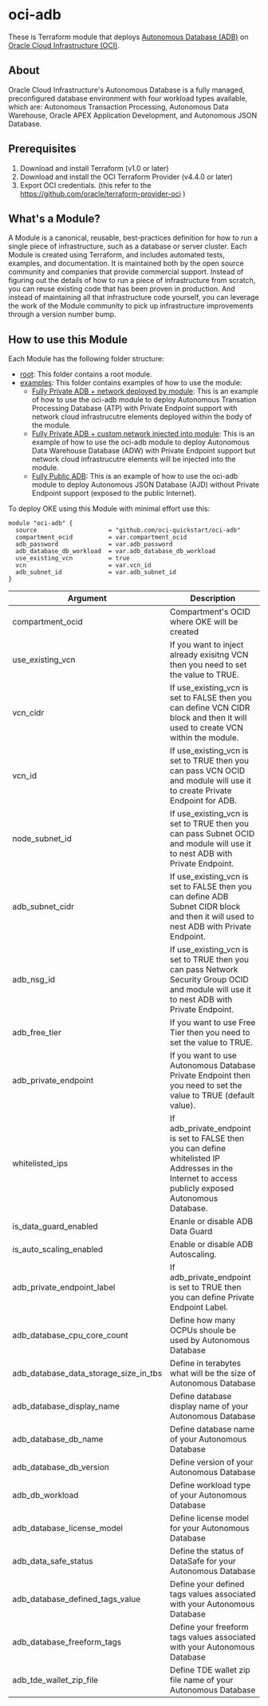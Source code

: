 # oci-adb

These is Terraform module that deploys [Autonomous Database (ADB)](https://docs.oracle.com/en-us/iaas/Content/Database/Concepts/adboverview.htm) on [Oracle Cloud Infrastructure (OCI)](https://cloud.oracle.com/en_US/cloud-infrastructure).

## About
Oracle Cloud Infrastructure's Autonomous Database is a fully managed, preconfigured database environment with four workload types available, which are: Autonomous Transaction Processing, Autonomous Data Warehouse, Oracle APEX Application Development, and Autonomous JSON Database. 

## Prerequisites
1. Download and install Terraform (v1.0 or later)
2. Download and install the OCI Terraform Provider (v4.4.0 or later)
3. Export OCI credentials. (this refer to the https://github.com/oracle/terraform-provider-oci )


## What's a Module?
A Module is a canonical, reusable, best-practices definition for how to run a single piece of infrastructure, such as a database or server cluster. Each Module is created using Terraform, and includes automated tests, examples, and documentation. It is maintained both by the open source community and companies that provide commercial support.
Instead of figuring out the details of how to run a piece of infrastructure from scratch, you can reuse existing code that has been proven in production. And instead of maintaining all that infrastructure code yourself, you can leverage the work of the Module community to pick up infrastructure improvements through a version number bump.

## How to use this Module
Each Module has the following folder structure:
* [root](): This folder contains a root module.
* [examples](): This folder contains examples of how to use the module:
  - [Fully Private ADB + network deployed by module](examples/adb-fully-private-no-existing-network): This is an example of how to use the oci-adb module to deploy Autonomous Transation Processing Database (ATP) with Private Endpoint support with network cloud infrastrucutre elements deployed within the body of the module.
  - [Fully Private ADB + custom network injected into module](examples/adb-fully-private-use-existing-network): This is an example of how to use the oci-adb module to deploy Autonomous Data Warehouse Database (ADW) with Private Endpoint support but network cloud infrastrucutre elements will be injected into the module.
  - [Fully Public ADB](examples/adb-fully-public): This is an example of how to use the oci-adb module to deploy Autonomous JSON Database (AJD) without Private Endpoint support (exposed to the public Internet).

To deploy OKE using this Module with minimal effort use this:

```hcl
module "oci-adb" {
  source                    = "github.com/oci-quickstart/oci-adb"
  compartment_ocid          = var.compartment_ocid
  adb_password              = var.adb_password
  adb_database_db_workload  = var.adb_database_db_workload
  use_existing_vcn          = true
  vcn                       = var.vcn_id
  adb_subnet_id             = var.adb_subnet_id
}

```

Argument | Description
--- | ---
compartment_ocid | Compartment's OCID where OKE will be created
use_existing_vcn | If you want to inject already exisitng VCN then you need to set the value to TRUE.
vcn_cidr | If use_existing_vcn is set to FALSE then you can define VCN CIDR block and then it will used to create VCN within the module.
vcn_id | If use_existing_vcn is set to TRUE then you can pass VCN OCID and module will use it to create Private Endpoint for ADB.
node_subnet_id | If use_existing_vcn is set to TRUE then you can pass Subnet OCID and module will use it to nest ADB with Private Endpoint.
adb_subnet_cidr | If use_existing_vcn is set to FALSE then you can define ADB Subnet CIDR block and then it will used to nest ADB with Private Endpoint.
adb_nsg_id | If use_existing_vcn is set to TRUE then you can pass Network Security Group OCID and module will use it to nest ADB with Private Endpoint.
adb_free_tier | If you want to use Free Tier then you need to set the value to TRUE.
adb_private_endpoint | If you want to use Autonomous Database Private Endpoint then you need to set the value to TRUE (default value).
whitelisted_ips | If adb_private_endpoint is set to FALSE then you can define whitelisted IP Addresses in the Internet to access publicly exposed Autonomous Database.
is_data_guard_enabled | Enanle or disable ADB Data Guard
is_auto_scaling_enabled | Enable or disable ADB Autoscaling.
adb_private_endpoint_label | If adb_private_endpoint is set to TRUE then you can define Private Endpoint Label.
adb_database_cpu_core_count | Define how many OCPUs shoule be used by Autonomous Database
adb_database_data_storage_size_in_tbs | Define in terabytes what will be the size of Autonomous Database
adb_database_display_name | Define database display name of your Autonomous Database
adb_database_db_name | Define database name of your Autonomous Database
adb_database_db_version | Define version of your Autonomous Database
adb_db_workload | Define workload type of your Autonomous Database
adb_database_license_model | Define license model for your Autonomous Database
adb_data_safe_status | Define the status of DataSafe for your Autonomous Database
adb_database_defined_tags_value | Define your defined tags values associated with your Autonomous Database
adb_database_freeform_tags | Define your freeform tags values associated with your Autonomous Database
adb_tde_wallet_zip_file | Define TDE wallet zip file name of your Autonomous Database


